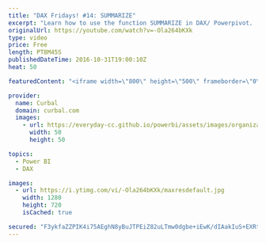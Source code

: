 ```yaml
---
title: "DAX Fridays! #14: SUMMARIZE"
excerpt: "Learn how to use the function SUMMARIZE in DAX/ Powerpivot.  The function SUMMARIZE can return a summary of sales grouped around the calendar year and the product category name, this result table allows you to do analysis over the reseller sales by year and product category.  Source:https://msdn.microsoft.com/en-us/library/gg492171.aspx"
originalUrl: https://youtube.com/watch?v=-Ola264bKXk
type: video
price: Free
length: PT8M45S
publishedDateTime: 2016-10-31T19:00:10Z
heat: 50

featuredContent: "<iframe width=\"800\" height=\"500\" frameborder=\"0\" src=\"https://www.youtube.com/embed/-Ola264bKXk\" allow=\"accelerometer; autoplay; encrypted-media; gyroscope; picture-in-picture\" allowfullscreen></iframe>"

provider:
  name: Curbal
  domain: curbal.com
  images:
    - url: https://everyday-cc.github.io/powerbi/assets/images/organizations/curbal.com-50x50.jpg
      width: 50
      height: 50

topics:
  - Power BI
  - DAX

images:
  - url: https://i.ytimg.com/vi/-Ola264bKXk/maxresdefault.jpg
    width: 1280
    height: 720
    isCached: true

secured: "F3ykfaZZPIK4i75AEghN8yBuJTPEiZ82uLTmw0dgbe+iEwK/dIAakIuS+EXRtJNeqKJtUGA/mCi78rMvZ/qbPZKF7EtfeQTQ28bVJML65oSBVcQUKVXOKhrZ8LpJVfh56FbWM/VwHfGLvcwzoRZC8NPGyqH3ZpZxXg54m/TJiYv3loekFxj2uuCgW477wA+AVeLc5fbOMcrYEQAtj5Jxc141xIL1IyFVae5iHgB9IskZaKIQCs0285ecWxH4YbKL2Tx+Op5vYvcjHMIm0+xQ6ZZxi79Gvy1q3bMh5wxkdWGymH7zvJq0/Hnv+fUxhnNbHc/tRsJdn4fajPFlFnLYqrAvYaTqpclm1dD613c97NhEApo4ew2kIw+r2ZZkuQG2EHc8rHSBdlK1I+IDYQymIEfW+cThAriPtJDTL/fb6/o=;hgO3qgygOcUS7ZYteS1TKw=="
---
```


